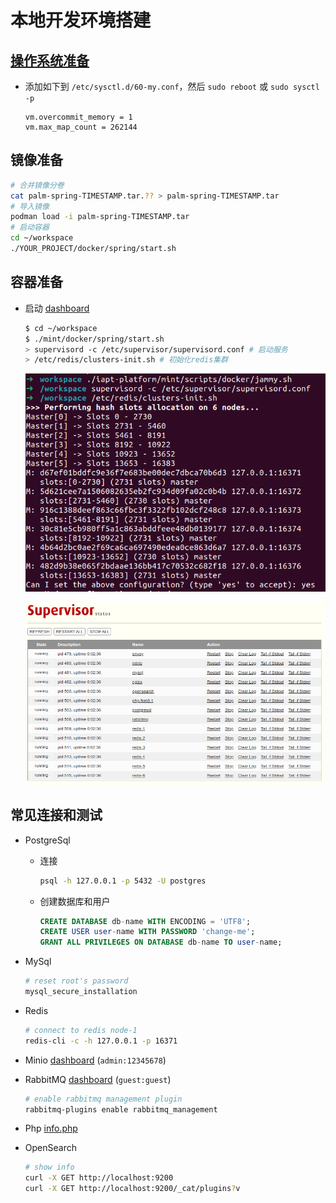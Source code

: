 # 本地开发环境搭建

## [操作系统准备](../deployment/)

- 添加如下到 `/etc/sysctl.d/60-my.conf`，然后 `sudo reboot` 或 `sudo sysctl -p`

  ```text
  vm.overcommit_memory = 1
  vm.max_map_count = 262144
  ```

## 镜像准备

```bash
# 合并镜像分卷
cat palm-spring-TIMESTAMP.tar.?? > palm-spring-TIMESTAMP.tar
# 导入镜像
podman load -i palm-spring-TIMESTAMP.tar
# 启动容器
cd ~/workspace
./YOUR_PROJECT/docker/spring/start.sh
```

## 容器准备

- 启动 [dashboard](http://localhost:10001)

  ```bash
  $ cd ~/workspace
  $ ./mint/docker/spring/start.sh
  > supervisord -c /etc/supervisor/supervisord.conf # 启动服务
  > /etc/redis/clusters-init.sh # 初始化redis集群
  ```

  ![run.png](../assets/docker/run.png)

  ![services.png](../assets/docker/services.png)

## 常见连接和测试

- PostgreSql

  - 连接

    ```bash
    psql -h 127.0.0.1 -p 5432 -U postgres
    ```

  - 创建数据库和用户

    ```sql
    CREATE DATABASE db-name WITH ENCODING = 'UTF8';
    CREATE USER user-name WITH PASSWORD 'change-me';
    GRANT ALL PRIVILEGES ON DATABASE db-name TO user-name;
    ```

- MySql

  ```bash
  # reset root's password
  mysql_secure_installation
  ```

- Redis

  ```bash
  # connect to redis node-1
  redis-cli -c -h 127.0.0.1 -p 16371
  ```

- Minio [dashboard](http://localhost:9001) (`admin:12345678`)

- RabbitMQ [dashboard](http://localhost:15672) (`guest:guest`)

  ```bash
  # enable rabbitmq management plugin
  rabbitmq-plugins enable rabbitmq_management
  ```

- Php [info.php](http://localhost:8080/info.php)

- OpenSearch

  ```bash
  # show info
  curl -X GET http://localhost:9200
  curl -X GET http://localhost:9200/_cat/plugins?v
  ```
